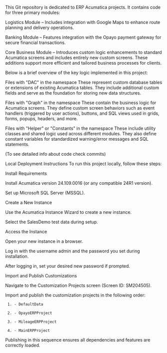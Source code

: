 This Git repository is dedicated to ERP Acumatica projects. It contains code for three primary modules:

Logistics Module – Includes integration with Google Maps to enhance route planning and delivery operations.

Banking Module – Features integration with the Opayo payment gateway for secure financial transactions.

Core Business Module – Introduces custom logic enhancements to standard Acumatica screens and includes entirely new custom screens. These additions support more efficient and tailored business processes for clients.

Below is a brief overview of the key logic implemented in this project:

Files with "DAC" in the namespace
These represent custom database tables or extensions of existing Acumatica tables. They include additional custom fields and serve as the foundation for storing new data structures.

Files with "Graph" in the namespace
These contain the business logic for Acumatica screens. They define custom screen behaviors such as event handlers (triggered by user actions), buttons, and SQL views used in grids, forms, popups, headers, and more.

Files with "Helper" or "Constants" in the namespace
These include utility classes and shared logic used across different modules. They also define constant variables for standardized warning/error messages and SQL statements.

(To see detailed info about code check commits)

  Local Deployment Instructions
  To run this project locally, follow these steps:
  
  Install Requirements
  
  Install Acumatica version 24.109.0016 (or any compatible 24R1 version).
  
  Set up Microsoft SQL Server (MSSQL).
  
  Create a New Instance
  
  Use the Acumatica Instance Wizard to create a new instance.
  
  Select the SalesDemo test data during setup.
  
  Access the Instance
  
  Open your new instance in a browser.
  
  Log in with the username admin and the password you set during installation.
  
  After logging in, set your desired new password if prompted.
  
  Import and Publish Customizations
  
  Navigate to the Customization Projects screen (Screen ID: SM204505).
  
  Import and publish the customization projects in the following order:
  
     1. - DefaultData
      
     2. - OpayoERPProject
      
     3. - MileageERPProject
      
     4. - MainERPProject
    
  Publishing in this sequence ensures all dependencies and features are correctly loaded.
